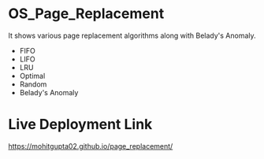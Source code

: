 # OS_Page_Replacement
It shows various page replacement algorithms along with Belady's Anomaly.
- FIFO
- LIFO
- LRU
- Optimal
- Random
- Belady's Anomaly
# Live Deployment Link
https://mohitgupta02.github.io/page_replacement/
